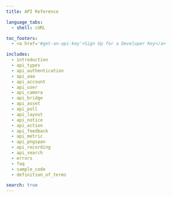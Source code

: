 ```yaml
---
title: API Reference

language_tabs:
  - shell: cURL

toc_footers:
  - <a href='#get-an-api-key'>Sign Up for a Developer Key</a>

includes:
  - introduction
  - api_types
  - api_authentication
  - api_aaa
  - api_account
  - api_user
  - api_camera
  - api_bridge
  - api_asset
  - api_poll
  - api_layout
  - api_notice
  - api_action
  - api_feedback
  - api_metric
  - api_pngspan
  - api_recording
  - api_search
  - errors
  - faq
  - sample_code
  - definition_of_terms

search: true
---
```


